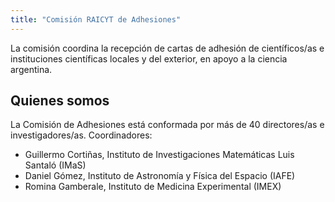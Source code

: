 ```yaml
---
title: "Comisión RAICYT de Adhesiones"
---
```


La comisión coordina la recepción de cartas de adhesión de científicos/as e
instituciones científicas locales y del exterior, en apoyo a la ciencia argentina.

## Quienes somos 

La Comisión de Adhesiones está conformada por más de 40 directores/as e investigadores/as. 
Coordinadores:
 - Guillermo Cortiñas, Instituto de Investigaciones Matemáticas Luis Santaló (IMaS)
 - Daniel Gómez, Instituto de Astronomía y Física del Espacio (IAFE)
 - Romina Gamberale, Instituto de Medicina Experimental (IMEX)
